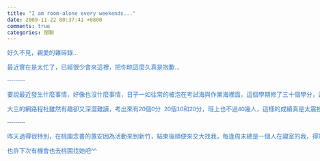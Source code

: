 ```yaml
---
title: "I am room-alone every weekends..."
date: 2009-11-22 00:37:41 +0800
comments: true
categories: 閒聊
---
```

<p><span style="font-family: Helvetica, Verdana, Arial, sans-serif; color: #3378c4;"><span style="white-space: pre;">好久不見，親愛的雜碎錄...</span></span></p><p><span style="font-family: Helvetica, Verdana, Arial, sans-serif; color: #3378c4;"><span style="white-space: pre;">最近實在是太忙了，已經很少會來這裡，把你晾這麼久真是抱歉...</span></span></p><p><span style="font-family: Helvetica, Verdana, Arial, sans-serif; color: #3378c4;"><span style="white-space: pre;">---------</span></span></p><p><span style="font-family: Helvetica, Verdana, Arial, sans-serif; color: #3378c4;"><span style="white-space: pre;">要說最近發生什麼事情，好像也沒什麼事情，日子一如往常的被泡在考試海與作業海裡面，這個學期修了三十個學分，逢期中考的時候差點溺死，現在還要學著怎麼換氣，希望期末不要被當掉任何一科，不曉得這樣的要求會不會太大呢@@</span></span></p><p><span style="font-family: Helvetica, Verdana, Arial, sans-serif; color: #3378c4;"><span style="white-space: pre;">大三的網路程社雖然有趣卻又深澀難讀，考出來有20個0分  20個10和20分，班上也不過40幾人，這樣的成績真是太震撼了...我拿了50已經算極限...和我同寢的翔先生拿了90，真的是怪物...我什麼時候才能像那些大神一樣呢...</span></span></p><p><span style="font-family: Helvetica, Verdana, Arial, sans-serif; color: #3378c4;"><span style="white-space: pre;">---------</span></span></p><p><span style="font-family: Helvetica, Verdana, Arial, sans-serif; color: #3378c4;"><span style="white-space: pre;">昨天過得很特別，在桃園念書的蕙安因為活動來到新竹，結束後順便來交大找我，每逢周末總是一個人在寢室的我，得知有人要來學校找我的消息，當然會高興了。蕙安除了還是一樣的開朗活潑之外，也變漂亮了。去過了鬆餅屋、清大夜市，兩個人吃得好撐@@</span></span></p><p><span style="font-family: Helvetica, Verdana, Arial, sans-serif; color: #3378c4;"><span style="white-space: pre;">也許下次有機會也去桃園找她吧^^</span></span></p>
